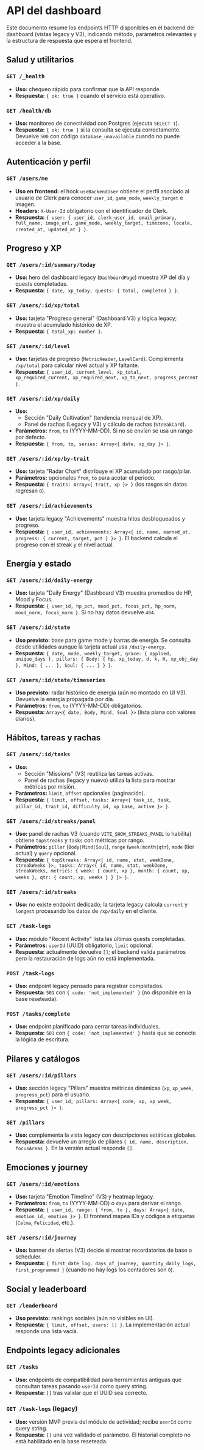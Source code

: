 # API del dashboard

Este documento resume los endpoints HTTP disponibles en el backend del dashboard (vistas legacy y V3), indicando método, parámetros relevantes y la estructura de respuesta que espera el frontend.

## Salud y utilitarios

### `GET /_health`
* **Uso:** chequeo rápido para confirmar que la API responde.
* **Respuesta:** `{ ok: true }` cuando el servicio está operativo.

### `GET /health/db`
* **Uso:** monitoreo de conectividad con Postgres (ejecuta `SELECT 1`).
* **Respuesta:** `{ ok: true }` si la consulta se ejecuta correctamente. Devuelve `500` con código `database_unavailable` cuando no puede acceder a la base.

## Autenticación y perfil

### `GET /users/me`
* **Uso en frontend:** el hook `useBackendUser` obtiene el perfil asociado al usuario de Clerk para conocer `user_id`, `game_mode`, `weekly_target` e imagen.
* **Headers:** `X-User-Id` obligatorio con el identificador de Clerk.
* **Respuesta:** `{ user: { user_id, clerk_user_id, email_primary, full_name, image_url, game_mode, weekly_target, timezone, locale, created_at, updated_at } }`.

## Progreso y XP

### `GET /users/:id/summary/today`
* **Uso:** hero del dashboard legacy (`DashboardPage`) muestra XP del día y quests completadas.
* **Respuesta:** `{ date, xp_today, quests: { total, completed } }`.

### `GET /users/:id/xp/total`
* **Uso:** tarjeta "Progreso general" (Dashboard V3) y lógica legacy; muestra el acumulado histórico de XP.
* **Respuesta:** `{ total_xp: number }`.

### `GET /users/:id/level`
* **Uso:** tarjetas de progreso (`MetricHeader`, `LevelCard`). Complementa `/xp/total` para calcular nivel actual y XP faltante.
* **Respuesta:** `{ user_id, current_level, xp_total, xp_required_current, xp_required_next, xp_to_next, progress_percent }`.

### `GET /users/:id/xp/daily`
* **Uso:**
  * Sección "Daily Cultivation" (tendencia mensual de XP).
  * Panel de rachas (Legacy y V3) y cálculo de rachas (`StreakCard`).
* **Parámetros:** `from`, `to` (YYYY-MM-DD). Si no se envían se usa un rango por defecto.
* **Respuesta:** `{ from, to, series: Array<{ date, xp_day }> }`.

### `GET /users/:id/xp/by-trait`
* **Uso:** tarjeta "Radar Chart" distribuye el XP acumulado por rasgo/pilar.
* **Parámetros:** opcionales `from`, `to` para acotar el periodo.
* **Respuesta:** `{ traits: Array<{ trait, xp }> }` (los rasgos sin datos regresan `0`).

### `GET /users/:id/achievements`
* **Uso:** tarjeta legacy "Achievements" muestra hitos desbloqueados y progreso.
* **Respuesta:** `{ user_id, achievements: Array<{ id, name, earned_at, progress: { current, target, pct } }> }`. El backend calcula el progreso con el streak y el nivel actual.

## Energía y estado

### `GET /users/:id/daily-energy`
* **Uso:** tarjeta "Daily Energy" (Dashboard V3) muestra promedios de HP, Mood y Focus.
* **Respuesta:** `{ user_id, hp_pct, mood_pct, focus_pct, hp_norm, mood_norm, focus_norm }`. Si no hay datos devuelve `404`.

### `GET /users/:id/state`
* **Uso previsto:** base para game mode y barras de energía. Se consulta desde utilidades aunque la tarjeta actual usa `/daily-energy`.
* **Respuesta:** `{ date, mode, weekly_target, grace: { applied, unique_days }, pillars: { Body: { hp, xp_today, d, k, H, xp_obj_day }, Mind: { ... }, Soul: { ... } } }`.

### `GET /users/:id/state/timeseries`
* **Uso previsto:** radar histórico de energía (aún no montado en UI V3). Devuelve la energía propagada por día.
* **Parámetros:** `from`, `to` (YYYY-MM-DD) obligatorios.
* **Respuesta:** `Array<{ date, Body, Mind, Soul }>` (lista plana con valores diarios).

## Hábitos, tareas y rachas

### `GET /users/:id/tasks`
* **Uso:**
  * Sección "Missions" (V3) reutiliza las tareas activas.
  * Panel de rachas (legacy y nuevo) utiliza la lista para mostrar métricas por misión.
* **Parámetros:** `limit`, `offset` opcionales (paginación).
* **Respuesta:** `{ limit, offset, tasks: Array<{ task_id, task, pillar_id, trait_id, difficulty_id, xp_base, active }> }`.

### `GET /users/:id/streaks/panel`
* **Uso:** panel de rachas V3 (cuando `VITE_SHOW_STREAKS_PANEL` lo habilita) obtiene `topStreaks` y `tasks` con métricas por rango.
* **Parámetros:** `pillar` (`Body|Mind|Soul`), `range` (`week|month|qtr`), `mode` (tier actual) y `query` opcional.
* **Respuesta:** `{ topStreaks: Array<{ id, name, stat, weekDone, streakWeeks }>, tasks: Array<{ id, name, stat, weekDone, streakWeeks, metrics: { week: { count, xp }, month: { count, xp, weeks }, qtr: { count, xp, weeks } } }> }`.

### `GET /users/:id/streaks`
* **Uso:** no existe endpoint dedicado; la tarjeta legacy calcula `current` y `longest` procesando los datos de `/xp/daily` en el cliente.

### `GET /task-logs`
* **Uso:** módulo "Recent Activity" lista las últimas quests completadas.
* **Parámetros:** `userId` (UUID) obligatorio, `limit` opcional.
* **Respuesta:** actualmente devuelve `[]`; el backend valida parámetros pero la restauración de logs aún no está implementada.

### `POST /task-logs`
* **Uso:** endpoint legacy pensado para registrar completados.
* **Respuesta:** `501` con `{ code: 'not_implemented' }` (no disponible en la base reseteada).

### `POST /tasks/complete`
* **Uso:** endpoint planificado para cerrar tareas individuales.
* **Respuesta:** `501` con `{ code: 'not_implemented' }` hasta que se conecte la lógica de escritura.

## Pilares y catálogos

### `GET /users/:id/pillars`
* **Uso:** sección legacy "Pillars" muestra métricas dinámicas (`xp`, `xp_week`, `progress_pct`) para el usuario.
* **Respuesta:** `{ user_id, pillars: Array<{ code, xp, xp_week, progress_pct }> }`.

### `GET /pillars`
* **Uso:** complementa la vista legacy con descripciones estáticas globales.
* **Respuesta:** devuelve un arreglo de pilares `{ id, name, description, focusAreas }`. En la versión actual responde `[]`.

## Emociones y journey

### `GET /users/:id/emotions`
* **Uso:** tarjeta "Emotion Timeline" (V3) y heatmap legacy.
* **Parámetros:** `from`, `to` (YYYY-MM-DD) o `days` para derivar el rango.
* **Respuesta:** `{ user_id, range: { from, to }, days: Array<{ date, emotion_id, emotion }> }`. El frontend mapea IDs y códigos a etiquetas (`Calma`, `Felicidad`, etc.).

### `GET /users/:id/journey`
* **Uso:** banner de alertas (V3) decide si mostrar recordatorios de base o scheduler.
* **Respuesta:** `{ first_date_log, days_of_journey, quantity_daily_logs, first_programmed }` (cuando no hay logs los contadores son `0`).

## Social y leaderboard

### `GET /leaderboard`
* **Uso previsto:** rankings sociales (aún no visibles en UI).
* **Respuesta:** `{ limit, offset, users: [] }`. La implementación actual responde una lista vacía.

## Endpoints legacy adicionales

### `GET /tasks`
* **Uso:** endpoints de compatibilidad para herramientas antiguas que consultan tareas pasando `userId` como query string.
* **Respuesta:** `[]` tras validar que el UUID sea correcto.

### `GET /task-logs` (legacy)
* **Uso:** versión MVP previa del módulo de actividad; recibe `userId` como query string.
* **Respuesta:** `[]` una vez validado el parámetro. El historial completo no está habilitado en la base reseteada.
